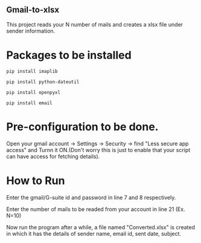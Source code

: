 ## Gmail-to-xlsx
This project reads your N number of mails and creates a xlsx file under sender information.

# Packages to be installed

`pip install imaplib`

`pip install python-dateutil`

`pip install openpyxl`

`pip install email`


# Pre-configuration to be done.
Open your gmail account -> Settings -> Security -> find "Less secure app access" and Turnn it ON.(Don't worry this is just to enable that your script can have  access for fetching details).


# How to Run
Enter the gmail/G-suite id and password in line 7 and 8 respectively.

Enter the number of mails to be readed from your account in line 21 (Ex. N=10)

Now run the program after a while, a file named "Converted.xlsx" is created in which it has the details of sender name, email id, sent date, subject.


